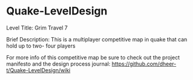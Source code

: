 # Quake-LevelDesign
Level Title: Grim Travel 7 

Brief Description: This is a multiplayer competitive map in quake that can hold up to two- four players

For more info of this competitive map be sure to check out the project manifesto and the design process journal: https://github.com/dheer-t/Quake-LevelDesign/wiki
